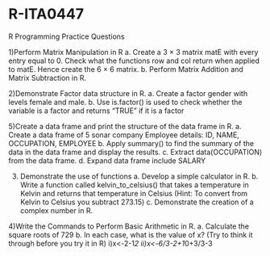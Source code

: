 # R-ITA0447

R Programming Practice Questions

1)Perform Matrix Manipulation in R
  a. Create a 3 × 3 matrix matE with every entry equal to 0. Check what the functions row and col return when applied to matE. Hence create the 6 × 6 matrix.
  b. Perform Matrix Addition and Matrix Subtraction in R.
  
2)Demonstrate Factor data structure in R.
  a. Create a factor gender with levels female and male.
  b. Use is.factor() is used to check whether the variable is a factor and returns “TRUE” if it is a factor
  
5)Create a data frame and print the structure of the data frame in R.
  a. Create a data frame of 5 sonar company Employee details:
 	  ID, NAME, OCCUPATION, EMPLOYEE
  b. Apply summary() to find the summary of the data in the data frame and display the results.
  c. Extract data(OCCUPATION) from the data frame.
  d. Expand data frame include SALARY
  
3) Demonstrate the use of functions 
       a. Develop a simple calculator in R.
       b. Write a function called kelvin_to_celsius() that takes a temperature in Kelvin and returns 
            that temperature in Celsius (Hint: To convert from Kelvin to Celsius you subtract 273.15)
       c. Demonstrate the creation of a complex number in R.
       
4)Write the Commands to Perform Basic Arithmetic in R.
     a.	Calculate the square roots of 729
    b.	In each case, what is the value of x?  (Try to think it through before you try it in R)
	    i)x<-2-1*2
	    ii)x<-6/3-2+1*0+3/3-3
